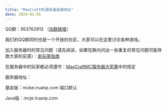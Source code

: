 ```yaml
---
title: "MaxCraftMC服务器连接地址"
date: 2024-01-01
---
```

QQ群：953762913 （[加群链接](https://qm.qq.com/q/b96Wv9PlMQ)）

我们的QQ群同时也是一个开放的社区，大家可以在这里讨论各种游戏。

加入服务器时的常见问题（请先阅读，如果在群内问出一些重复的常见问题可能导致大家的反感）：[新玩家指南](/新玩家指南)

在服务器中的玩家都必须遵守：[MaxCraftMC服务器大宪章](/files/charter)中的规定

服务器地址：

基岩版：mcbe.iruanp.com 端口默认

Java版：mcje.iruanp.com

